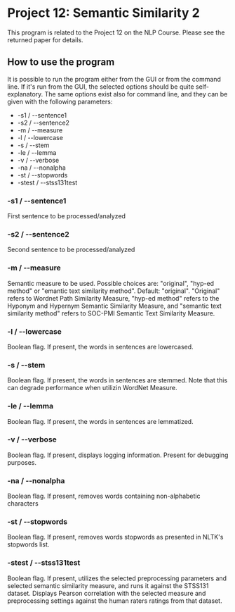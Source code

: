 # Project 12: Semantic Similarity 2

This program is related to the Project 12 on the NLP Course. Please see the returned paper for details.


## How to use the program

It is possible to run the program either from the GUI or from the command line. If it's run from the GUI, the selected options should be quite self-explanatory. The same options exist also for command line, and they can be given with the following parameters:

* -s1 / --sentence1
* -s2 / --sentence2
* -m / --measure
* -l / --lowercase
* -s / --stem
* -le / --lemma
* -v / --verbose
* -na / --nonalpha
* -st / --stopwords
* -stest / --stss131test

### -s1 / --sentence1
First sentence to be processed/analyzed

### -s2 / --sentence2
Second sentence to be processed/analyzed

### -m / --measure
Semantic measure to be used. Possible choices are: "original", "hyp-ed method" or "emantic text similarity method". Default: "original".
"Original" refers to Wordnet Path Similarity Measure, "hyp-ed method" refers to the Hyponym and Hypernym Semantic Similarity Measure, and "semantic text similarity method" refers to SOC-PMI Semantic Text Similarity Measure.

### -l / --lowercase
Boolean flag. If present, the words in sentences are lowercased.

### -s / --stem
Boolean flag. If present, the words in sentences are stemmed. Note that this can degrade performance when utilizin WordNet Measure.

### -le / --lemma
Boolean flag. If present, the words in sentences are lemmatized.

### -v / --verbose
Boolean flag. If present, displays logging information. Present for debugging purposes.

### -na / --nonalpha
Boolean flag. If present, removes words containing non-alphabetic characters

### -st / --stopwords
Boolean flag. If present, removes words stopwords as presented in NLTK's stopwords list.

### -stest / --stss131test
Boolean flag. If present, utilizes the selected preprocessing parameters and selected semantic similarity measure, and runs it against the STSS131 dataset. Displays Pearson correlation with the selected measure and preprocessing settings against the human raters ratings from that dataset.
